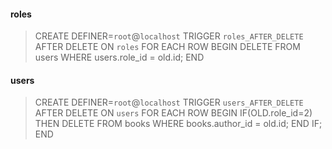 

#### roles

> CREATE DEFINER=`root`@`localhost` TRIGGER `roles_AFTER_DELETE` AFTER DELETE ON `roles` FOR EACH ROW BEGIN
>	DELETE FROM users
>			WHERE users.role_id = old.id;
>	END




#### users


> CREATE DEFINER=`root`@`localhost` TRIGGER `users_AFTER_DELETE` AFTER DELETE ON `users` FOR EACH ROW BEGIN
>	IF(OLD.role_id=2) THEN
>		DELETE FROM books
>			WHERE books.author_id = old.id;
>	END IF;
>END